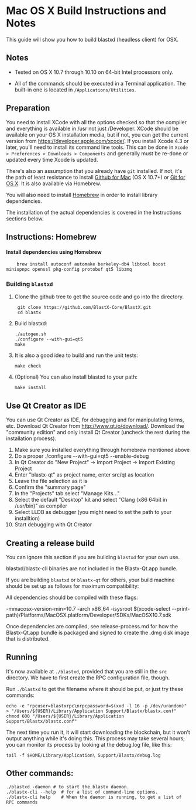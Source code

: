 Mac OS X Build Instructions and Notes
====================================
This guide will show you how to build blastxd (headless client) for OSX.

Notes
-----

* Tested on OS X 10.7 through 10.10 on 64-bit Intel processors only.

* All of the commands should be executed in a Terminal application. The
built-in one is located in `/Applications/Utilities`.

Preparation
-----------

You need to install XCode with all the options checked so that the compiler
and everything is available in /usr not just /Developer. XCode should be
available on your OS X installation media, but if not, you can get the
current version from https://developer.apple.com/xcode/. If you install
Xcode 4.3 or later, you'll need to install its command line tools. This can
be done in `Xcode > Preferences > Downloads > Components` and generally must
be re-done or updated every time Xcode is updated.

There's also an assumption that you already have `git` installed. If
not, it's the path of least resistance to install [Github for Mac](https://mac.github.com/)
(OS X 10.7+) or
[Git for OS X](https://code.google.com/p/git-osx-installer/). It is also
available via Homebrew.

You will also need to install [Homebrew](http://brew.sh) in order to install library
dependencies.

The installation of the actual dependencies is covered in the Instructions
sections below.

Instructions: Homebrew
----------------------

#### Install dependencies using Homebrew

        brew install autoconf automake berkeley-db4 libtool boost miniupnpc openssl pkg-config protobuf qt5 libzmq

### Building `blastxd`

1. Clone the github tree to get the source code and go into the directory.

        git clone https://github.com/BlastX-Core/BlastX.git
        cd blastx

2.  Build blastxd:

        ./autogen.sh
        ./configure --with-gui=qt5
        make

3.  It is also a good idea to build and run the unit tests:

        make check

4.  (Optional) You can also install blastxd to your path:

        make install

Use Qt Creator as IDE
------------------------
You can use Qt Creator as IDE, for debugging and for manipulating forms, etc.
Download Qt Creator from http://www.qt.io/download/. Download the "community edition" and only install Qt Creator (uncheck the rest during the installation process).

1. Make sure you installed everything through homebrew mentioned above
2. Do a proper ./configure --with-gui=qt5 --enable-debug
3. In Qt Creator do "New Project" -> Import Project -> Import Existing Project
4. Enter "blastx-qt" as project name, enter src/qt as location
5. Leave the file selection as it is
6. Confirm the "summary page"
7. In the "Projects" tab select "Manage Kits..."
8. Select the default "Desktop" kit and select "Clang (x86 64bit in /usr/bin)" as compiler
9. Select LLDB as debugger (you might need to set the path to your installtion)
10. Start debugging with Qt Creator

Creating a release build
------------------------
You can ignore this section if you are building `blastxd` for your own use.

blastxd/blastx-cli binaries are not included in the Blastx-Qt.app bundle.

If you are building `blastxd` or `blastx-qt` for others, your build machine should be set up
as follows for maximum compatibility:

All dependencies should be compiled with these flags:

 -mmacosx-version-min=10.7
 -arch x86_64
 -isysroot $(xcode-select --print-path)/Platforms/MacOSX.platform/Developer/SDKs/MacOSX10.7.sdk

Once dependencies are compiled, see release-process.md for how the Blastx-Qt.app
bundle is packaged and signed to create the .dmg disk image that is distributed.

Running
-------

It's now available at `./blastxd`, provided that you are still in the `src`
directory. We have to first create the RPC configuration file, though.

Run `./blastxd` to get the filename where it should be put, or just try these
commands:

    echo -e "rpcuser=blastxrpc\nrpcpassword=$(xxd -l 16 -p /dev/urandom)" > "/Users/${USER}/Library/Application Support/Blastx/blastx.conf"
    chmod 600 "/Users/${USER}/Library/Application Support/Blastx/blastx.conf"

The next time you run it, it will start downloading the blockchain, but it won't
output anything while it's doing this. This process may take several hours;
you can monitor its process by looking at the debug.log file, like this:

    tail -f $HOME/Library/Application\ Support/Blastx/debug.log

Other commands:
-------

    ./blastxd -daemon # to start the blastx daemon.
    ./blastx-cli --help  # for a list of command-line options.
    ./blastx-cli help    # When the daemon is running, to get a list of RPC commands
